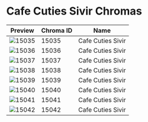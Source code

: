 # Cafe Cuties Sivir Chromas



| Preview | Chroma ID | Name |
|---------|-----------|------|
| ![15035](https://raw.communitydragon.org/latest/plugins/rcp-be-lol-game-data/global/default/v1/champion-chroma-images/15/15035.png) | 15035 | Cafe Cuties Sivir |
| ![15036](https://raw.communitydragon.org/latest/plugins/rcp-be-lol-game-data/global/default/v1/champion-chroma-images/15/15036.png) | 15036 | Cafe Cuties Sivir |
| ![15037](https://raw.communitydragon.org/latest/plugins/rcp-be-lol-game-data/global/default/v1/champion-chroma-images/15/15037.png) | 15037 | Cafe Cuties Sivir |
| ![15038](https://raw.communitydragon.org/latest/plugins/rcp-be-lol-game-data/global/default/v1/champion-chroma-images/15/15038.png) | 15038 | Cafe Cuties Sivir |
| ![15039](https://raw.communitydragon.org/latest/plugins/rcp-be-lol-game-data/global/default/v1/champion-chroma-images/15/15039.png) | 15039 | Cafe Cuties Sivir |
| ![15040](https://raw.communitydragon.org/latest/plugins/rcp-be-lol-game-data/global/default/v1/champion-chroma-images/15/15040.png) | 15040 | Cafe Cuties Sivir |
| ![15041](https://raw.communitydragon.org/latest/plugins/rcp-be-lol-game-data/global/default/v1/champion-chroma-images/15/15041.png) | 15041 | Cafe Cuties Sivir |
| ![15042](https://raw.communitydragon.org/latest/plugins/rcp-be-lol-game-data/global/default/v1/champion-chroma-images/15/15042.png) | 15042 | Cafe Cuties Sivir |